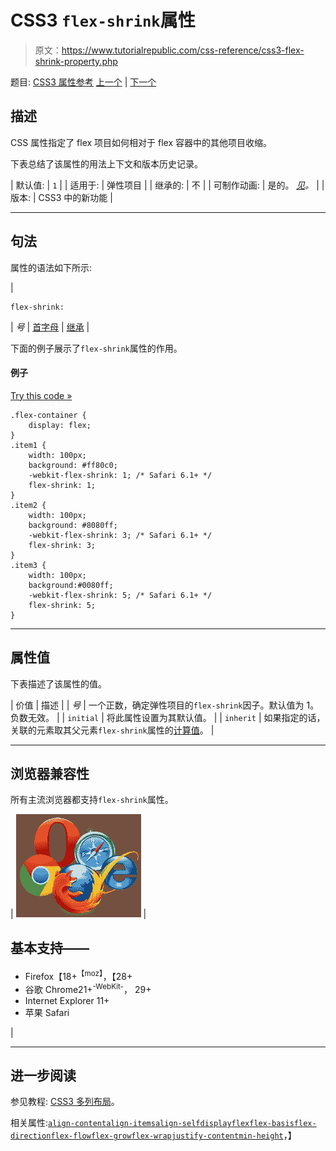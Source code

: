 # CSS3 `flex-shrink`属性

> 原文：<https://www.tutorialrepublic.com/css-reference/css3-flex-shrink-property.php>

题目: [CSS3 属性参考](css3-properties.php) [上一个](css3-flex-grow-property.php) | [下一个](css3-flex-wrap-property.php)

## 描述

CSS 属性指定了 flex 项目如何相对于 flex 容器中的其他项目收缩。

下表总结了该属性的用法上下文和版本历史记录。

| 默认值: | `1` |
| 适用于: | 弹性项目 |
| 继承的: | 不 |
| 可制作动画: | 是的。 [*见*](css-animatable-properties.php)*。* |
| 版本: | CSS3 中的新功能 |

* * *

## 句法

属性的语法如下所示:

| 

```
flex-shrink: 
```

 | *号* &#124; [首字母](../definitions.php#initial) &#124; [继承](../definitions.php#inherit) |

下面的例子展示了`flex-shrink`属性的作用。

#### 例子

[Try this code »](../codelab.php?topic=css3&file=flex-shrink-property "Try this code using online Editor")

```
.flex-container {
    display: flex;
} 
.item1 {
    width: 100px;
    background: #ff80c0;
    -webkit-flex-shrink: 1; /* Safari 6.1+ */
    flex-shrink: 1;
}
.item2 {
    width: 100px;
    background: #8080ff;
    -webkit-flex-shrink: 3; /* Safari 6.1+ */
    flex-shrink: 3;
}
.item3 {
    width: 100px;
    background:#0080ff;
    -webkit-flex-shrink: 5; /* Safari 6.1+ */
    flex-shrink: 5;
}
```

* * *

## 属性值

下表描述了该属性的值。

| 价值 | 描述 |
| *号* | 一个正数，确定弹性项目的`flex-shrink`因子。默认值为 1。负数无效。 |
| `initial` | 将此属性设置为其默认值。 |
| `inherit` | 如果指定的话，关联的元素取其父元素`flex-shrink`属性的[计算值](../definitions.php#computed-value)。 |

* * *

## 浏览器兼容性

所有主流浏览器都支持`flex-shrink`属性。

| ![Browsers Icon](img/e9331123c77668c1832e541c2fca1002.png) | 

## 基本支持——

*   Firefox【18+<sup class="badge">【moz】</sup>，【28+
*   谷歌 Chrome21+<sup class="badge">-WebKit-</sup>， 29+
*   Internet Explorer 11+
*   苹果 Safari

 |

* * *

## 进一步阅读

参见教程: [CSS3 多列布局](../css-tutorial/css3-multi-column-layouts.php)。

相关属性:[`align-content`](css3-align-content-property.php)[`align-items`](css3-align-items-property.php)[`align-self`](css3-align-self-property.php)[`display`](css-display-property.php)[`flex`](css3-flex-property.php)[`flex-basis`](css3-flex-basis-property.php)[`flex-direction`](css3-flex-direction-property.php)[`flex-flow`](css3-flex-flow-property.php)[`flex-grow`](css3-flex-grow-property.php)[`flex-wrap`](css3-flex-wrap-property.php)[`justify-content`](css3-justify-content-property.php)[`min-height`](css-min-height-property.php)，】